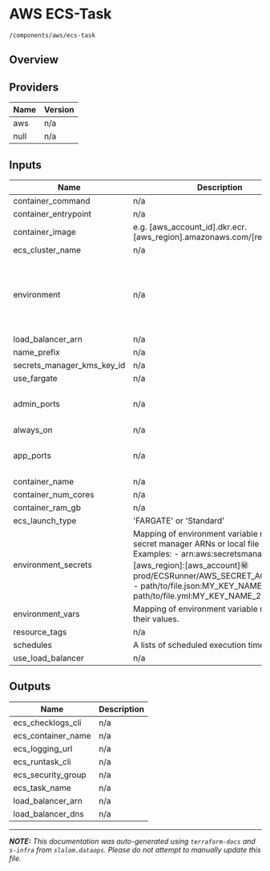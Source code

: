 
# AWS ECS-Task

`/components/aws/ecs-task`

## Overview


## Providers

| Name | Version |
|------|---------|
| aws | n/a |
| null | n/a |

## Inputs

| Name | Description | Type | Default | Required |
|------|-------------|------|---------|:-----:|
| container\_command | n/a | `any` | n/a | yes |
| container\_entrypoint | n/a | `any` | n/a | yes |
| container\_image | e.g. [aws\_account\_id].dkr.ecr.[aws\_region].amazonaws.com/[repo\_name] | `any` | n/a | yes |
| ecs\_cluster\_name | n/a | `string` | n/a | yes |
| environment | n/a | <pre>object({<br>    vpc_id          = string<br>    aws_region      = string<br>    public_subnets  = list(string)<br>    private_subnets = list(string)<br>  })</pre> | n/a | yes |
| load\_balancer\_arn | n/a | `string` | n/a | yes |
| name\_prefix | n/a | `string` | n/a | yes |
| secrets\_manager\_kms\_key\_id | n/a | `string` | n/a | yes |
| use\_fargate | n/a | `bool` | n/a | yes |
| admin\_ports | n/a | `list(string)` | <pre>[<br>  "8080"<br>]</pre> | no |
| always\_on | n/a | `bool` | `false` | no |
| app\_ports | n/a | `list(string)` | <pre>[<br>  "8080"<br>]</pre> | no |
| container\_name | n/a | `string` | `"DefaultContainer"` | no |
| container\_num\_cores | n/a | `string` | `"4"` | no |
| container\_ram\_gb | n/a | `string` | `"8"` | no |
| ecs\_launch\_type | 'FARGATE' or 'Standard' | `string` | `"FARGATE"` | no |
| environment\_secrets | Mapping of environment variable names to secret manager ARNs or local file secrets. Examples:  - arn:aws:secretsmanager:[aws\_region]:[aws\_account]:secret:prod/ECSRunner/AWS\_SECRET\_ACCESS\_KEY  - path/to/file.json:MY\_KEY\_NAME\_1  - path/to/file.yml:MY\_KEY\_NAME\_2 | `map(string)` | `{}` | no |
| environment\_vars | Mapping of environment variable names to their values. | `map(string)` | `{}` | no |
| resource\_tags | n/a | `map(string)` | `{}` | no |
| schedules | A lists of scheduled execution times. | `set(string)` | `[]` | no |
| use\_load\_balancer | n/a | `bool` | `false` | no |

## Outputs

| Name | Description |
|------|-------------|
| ecs\_checklogs\_cli | n/a |
| ecs\_container\_name | n/a |
| ecs\_logging\_url | n/a |
| ecs\_runtask\_cli | n/a |
| ecs\_security\_group | n/a |
| ecs\_task\_name | n/a |
| load\_balancer\_arn | n/a |
| load\_balancer\_dns | n/a |

---------------------

_**NOTE:** This documentation was auto-generated using
`terraform-docs` and `s-infra` from `slalom.dataops`.
Please do not attempt to manually update this file._
